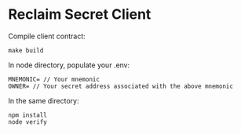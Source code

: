 # Reclaim Secret Client

Compile client contract:

```
make build
```

In node directory, populate your .env:

```
MNEMONIC= // Your mnemonic
OWNER= // Your secret address associated with the above mnemonic
```

In the same directory:

```
npm install
node verify
```
